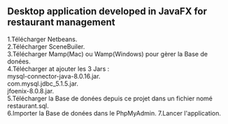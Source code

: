 ## Desktop application developed in JavaFX for restaurant management

1.Télécharger Netbeans.  
2.Télécharger SceneBuiler.  
3.Télécharger Mamp(Mac) ou Wamp(Windows) pour gèrer la Base de donées.  
4.Télécharger at ajouter les 3 Jars :    
mysql-connector-java-8.0.16.jar.   
com.mysql.jdbc_5.1.5.jar.      
jfoenix-8.0.8.jar.   
5.Télécharger la Base de donées depuis ce projet dans un fichier nomé restaurant.sql.   
6.Importer la Base de donées dans le PhpMyAdmin. 
7.Lancer l'application. 
